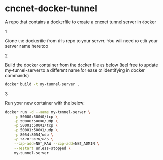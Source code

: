 # cncnet-docker-tunnel

A repo that contains a dockerfile to create a cncnet tunnel server in docker

1

Clone the dockerfile from this repo to your server.
You will need to edit your server name here too

2

Build the docker container from the docker file as below (feel free to update my-tunnel-server to a different name for ease of identifying in docker commands)

```sh
docker build -t my-tunnel-server .
```


3

Run your new container with the below:

```sh
docker run -d --name my-tunnel-server \
    -p 50000:50000/tcp \
    -p 50000:50000/udp \
    -p 50001:50001/tcp \
    -p 50001:50001/udp \
    -p 8054:8054/udp \
    -p 3478:3478/udp \
    --cap-add=NET_RAW --cap-add=NET_ADMIN \
    --restart unless-stopped \
    my-tunnel-server
```

